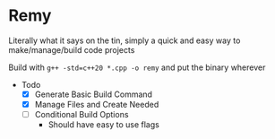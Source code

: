 # Remy

Literally what it says on the tin, simply a quick and easy way to make/manage/build code projects

Build with `g++ -std=c++20 *.cpp -o remy` and put the binary wherever

- Todo
    - [x] Generate Basic Build Command
    - [x] Manage Files and Create Needed
    - [ ] Conditional Build Options
        - Should have easy to use flags

